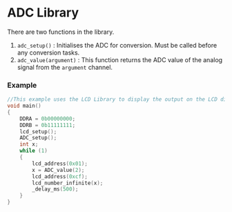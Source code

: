 # ADC Library
There are two functions in the library. 
1. `adc_setup()` : Initialises the ADC for conversion. Must be called before any conversion tasks.
2. `adc_value(argument)` : This function returns the ADC value of the analog signal from the `argument` channel.

### Example
```c
//This example uses the LCD Library to display the output on the LCD display.
void main()
{
	DDRA = 0b00000000;
	DDRB = 0b11111111;
	lcd_setup();
	ADC_setup();	
	int x;
    while (1) 
    {
		lcd_address(0x01);
		x = ADC_value(2);
		lcd_address(0xcf);
		lcd_number_infinite(x);	
		_delay_ms(500);
    }
}
```